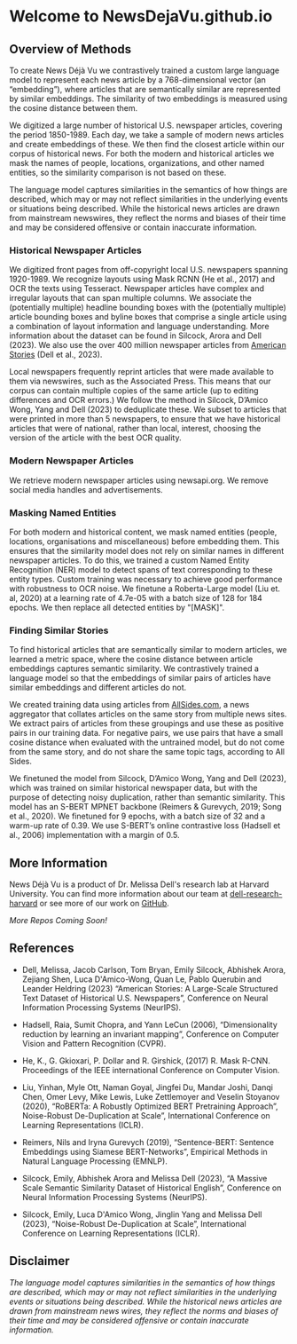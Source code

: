 # Welcome to NewsDejaVu.github.io

## Overview of Methods 

To create News Déjà Vu we contrastively trained a custom large language model to represent each news article by a 768-dimensional vector (an “embedding”), where articles that are semantically similar are represented by similar embeddings. The similarity of two embeddings is measured using the cosine distance between them. 

We digitized a large number of historical U.S. newspaper articles, covering the period 1850-1989.  Each day, we take a sample of modern news articles and create embeddings of these. We then find the closest article within our corpus of historical news. For both the modern and historical articles we mask the names of people, locations, organizations, and other named entities, so the similarity comparison is not based on these. 

The language model captures similarities in the semantics of how things are described, which may or may not reflect similarities in the underlying events or situations being described. While the historical news articles are drawn from mainstream newswires, they reflect the norms and biases of their time and may be considered offensive or contain inaccurate information.

### Historical Newspaper Articles

We digitized front pages from off-copyright local U.S. newspapers spanning 1920-1989. We recognize layouts using Mask RCNN (He et al., 2017) and OCR the texts using Tesseract. Newspaper articles have complex and irregular layouts that can span multiple columns. We associate the (potentially multiple) headline bounding boxes with the (potentially multiple) article bounding boxes and byline boxes that comprise a single article using a combination of layout information and language understanding. More information about the dataset can be found in Silcock, Arora and Dell (2023). We also use the over 400 million newspaper articles from [American Stories](https://huggingface.co/datasets/dell-research-harvard/AmericanStories) (Dell et al., 2023). 

Local newspapers frequently reprint articles that were made available to them via newswires, such as the Associated Press. This means that our corpus can contain multiple copies of the same article (up to editing differences and OCR errors.) We follow the method in Silcock, D’Amico Wong, Yang and Dell (2023) to deduplicate these. We subset to articles that were printed in more than 5 newspapers, to ensure that we have historical articles that were of national, rather than local, interest, choosing the version of the article with the best OCR quality. 

### Modern Newspaper Articles 

We retrieve modern newspaper articles using newsapi.org. We remove social media handles and advertisements. 

### Masking Named Entities

For both modern and historical content, we mask named entities (people, locations, organisations and miscellaneous) before embedding them. This ensures that the similarity model does not rely on similar names in different newspaper articles. To do this, we trained a custom Named Entity Recognition (NER) model to detect spans of text corresponding to these entity types. Custom training was necessary to achieve good performance with robustness to OCR noise. We finetune a Roberta-Large model (Liu et. al, 2020) at a learning rate of 4.7e-05 with a batch size of 128 for 184 epochs. We then replace all detected entities by "[MASK]". 

### Finding Similar Stories  

To find historical articles that are semantically similar to modern articles, we learned a metric space, where the cosine distance between article embeddings captures semantic similarity. We contrastively trained a language model so that the embeddings of similar pairs of articles have similar embeddings and different articles do not. 

We created training data using articles from [AllSides.com](https://www.allsides.com/), a news aggregator that collates articles on the same story from multiple news sites. We extract pairs of articles from these groupings and use these as positive pairs in our training data. For negative pairs, we use pairs that have a small cosine distance when evaluated with the untrained model, but do not come from the same story, and do not share the same topic tags, according to All Sides. 

We finetuned the model from Silcock, D’Amico Wong, Yang and Dell (2023), which was trained on similar historical newspaper data, but with the purpose of detecting noisy duplication, rather than semantic similarity.  This model has an S-BERT MPNET backbone (Reimers & Gurevych, 2019; Song et al., 2020). We finetuned for 9 epochs, with a batch size of 32 and a warm-up rate of 0.39.  We use S-BERT’s online contrastive loss (Hadsell et al., 2006) implementation with a margin of 0.5. 

## More Information

News Déjà Vu is a product of Dr. Melissa Dell's research lab at Harvard University. You can find more information about our team at [dell-research-harvard](https://dell-research-harvard.github.io/) or see more of our work on [GitHub](https://github.com/dell-research-harvard).

*More Repos Coming Soon!*

## References 

* Dell, Melissa, Jacob Carlson, Tom Bryan, Emily Silcock, Abhishek Arora, Zejiang Shen, Luca D'Amico-Wong, Quan Le, Pablo Querubin and Leander Heldring (2023) “American Stories: A Large-Scale Structured Text Dataset of Historical U.S. Newspapers”, Conference on Neural Information Processing Systems (NeurIPS). 

* Hadsell, Raia, Sumit Chopra, and Yann LeCun (2006), “Dimensionality reduction by learning an invariant mapping”, Conference on Computer Vision and Pattern Recognition (CVPR).

* He, K., G. Gkioxari, P. Dollar and R. Girshick, (2017) R. Mask R-CNN. Proceedings of the IEEE international Conference on Computer Vision. 

* Liu, Yinhan, Myle Ott, Naman Goyal, Jingfei Du, Mandar Joshi, Danqi Chen, Omer Levy, Mike Lewis, Luke Zettlemoyer and Veselin Stoyanov (2020), “RoBERTa: A Robustly Optimized BERT Pretraining Approach”, Noise-Robust De-Duplication at Scale”, International Conference on Learning Representations (ICLR).

* Reimers, Nils and Iryna Gurevych (2019), “Sentence-BERT: Sentence Embeddings using Siamese BERT-Networks”, Empirical Methods in Natural Language Processing (EMNLP). 

* Silcock, Emily, Abhishek Arora and Melissa Dell (2023), “A Massive Scale Semantic Similarity Dataset of Historical English”, Conference on Neural Information Processing Systems (NeurIPS).

* Silcock, Emily, Luca D'Amico Wong, Jinglin Yang and Melissa Dell (2023), “Noise-Robust De-Duplication at Scale”, International Conference on Learning Representations (ICLR).

## Disclaimer
*The language model captures similarities in the semantics of how things are described, which may or may not reflect similarities in the underlying events or situations being described. While the historical news articles are drawn from mainstream news wires, they reflect the norms and biases of their time and may be considered offensive or contain inaccurate information.*
